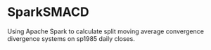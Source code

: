 # SparkSMACD
Using Apache Spark to calculate split moving average convergence divergence systems on sp1985 daily closes.
